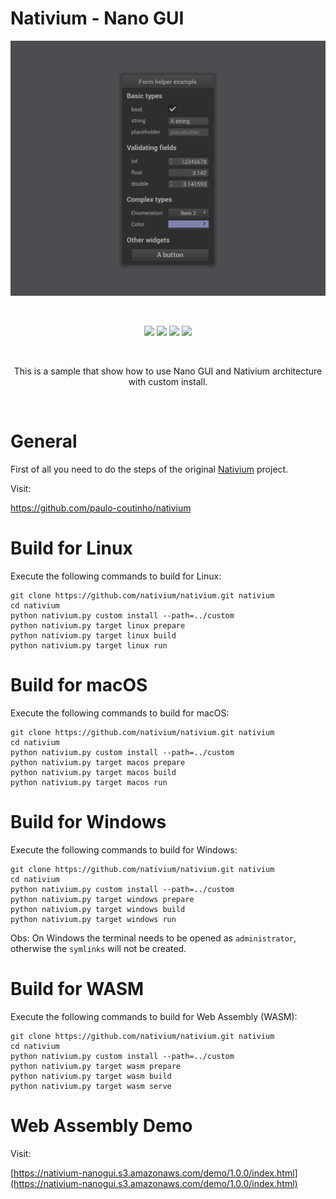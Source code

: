 # Nativium - Nano GUI

<p align="center">
    <a href="https://github.com/paulo-coutinho/nativium-nanogui" target="_blank" rel="noopener noreferrer">
        <img src="extras/images/screenshot.png" alt="Nativium HTTP Server Screenshot">
    </a>
</p>

<br>

<p align="center">
    <a href="https://github.com/paulo-coutinho/nativium-nanogui/actions/workflows/linux.yml"><img src="https://github.com/paulo-coutinho/nativium-nanogui/actions/workflows/linux.yml/badge.svg"></a>
    <a href="https://github.com/paulo-coutinho/nativium-nanogui/actions/workflows/macos.yml"><img src="https://github.com/paulo-coutinho/nativium-nanogui/actions/workflows/macos.yml/badge.svg"></a>
    <a href="https://github.com/paulo-coutinho/nativium-nanogui/actions/workflows/windows.yml"><img src="https://github.com/paulo-coutinho/nativium-nanogui/actions/workflows/windows.yml/badge.svg"></a>    
    <a href="https://github.com/paulo-coutinho/nativium-nanogui/actions/workflows/wasm.yml"><img src="https://github.com/paulo-coutinho/nativium-nanogui/actions/workflows/wasm.yml/badge.svg"></a>
</p>

<br>

<p align="center">This is a sample that show how to use Nano GUI and Nativium architecture with custom install.</p>

<br>

# General

First of all you need to do the steps of the original [Nativium](https://github.com/paulo-coutinho/nativium) project.

Visit:

https://github.com/paulo-coutinho/nativium

# Build for Linux

Execute the following commands to build for Linux:

```
git clone https://github.com/nativium/nativium.git nativium
cd nativium
python nativium.py custom install --path=../custom
python nativium.py target linux prepare
python nativium.py target linux build
python nativium.py target linux run
```

# Build for macOS

Execute the following commands to build for macOS:

```
git clone https://github.com/nativium/nativium.git nativium
cd nativium
python nativium.py custom install --path=../custom
python nativium.py target macos prepare
python nativium.py target macos build
python nativium.py target macos run
```

# Build for Windows

Execute the following commands to build for Windows:

```
git clone https://github.com/nativium/nativium.git nativium
cd nativium
python nativium.py custom install --path=../custom
python nativium.py target windows prepare
python nativium.py target windows build
python nativium.py target windows run
```

Obs: On Windows the terminal needs to be opened as `administrator`, otherwise the `symlinks` will not be created.

# Build for WASM

Execute the following commands to build for Web Assembly (WASM):

```
git clone https://github.com/nativium/nativium.git nativium
cd nativium
python nativium.py custom install --path=../custom
python nativium.py target wasm prepare
python nativium.py target wasm build
python nativium.py target wasm serve
```

# Web Assembly Demo

Visit:

[https://nativium-nanogui.s3.amazonaws.com/demo/1.0.0/index.html](https://nativium-nanogui.s3.amazonaws.com/demo/1.0.0/index.html)
